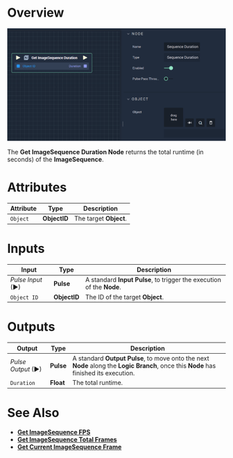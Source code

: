 # Overview

![The Get ImageSequence Duration Node.](../../../.gitbook/assets/getimagesequenceduration.png)

The **Get ImageSequence Duration Node** returns the total runtime (in seconds) of the **ImageSequence**.

# Attributes

|Attribute|Type|Description|
|---|---|---|
|`Object`|**ObjectID**|The target **Object**.|

# Inputs

|Input|Type|Description|
|---|---|---|
|*Pulse Input* (►)|**Pulse**|A standard **Input Pulse**, to trigger the execution of the **Node**.|
|`Object ID`|**ObjectID**|The ID of the target **Object**.|

# Outputs

|Output|Type|Description|
|---|---|---|
|*Pulse Output* (►)|**Pulse**|A standard **Output Pulse**, to move onto the next **Node** along the **Logic Branch**, once this **Node** has finished its execution.|
|`Duration`|**Float**|The total runtime.|


# See Also

* [**Get ImageSequence FPS**](getimagesequencefps.md)
* [**Get ImageSequence Total Frames**](getimagesequencetotalframes.md)
* [**Get Current ImageSequence Frame**](getcurrentimagesequenceframe.md)